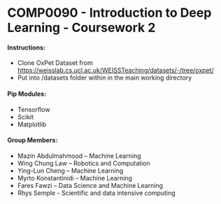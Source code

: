 # COMP0090 - Introduction to Deep Learning - Coursework 2
#### Instructions:
- Clone OxPet Dataset from https://weisslab.cs.ucl.ac.uk/WEISSTeaching/datasets/-/tree/oxpet/
- Put into /datasets folder within in the main working directory
#### Pip Modules:
 - Tensorflow
 - Scikit
 - Matplotlib
#### Group Members:  
- Mazin Abdulmahmood – Machine Learning
- Wing Chung Law – Robotics and Computation
- Ying-Lun Cheng – Machine Learning
- Myrto Konstantinidi – Machine Learning
- Fares Fawzi – Data Science and Machine Learning
- Rhys Semple - Scientific and data intensive computing
